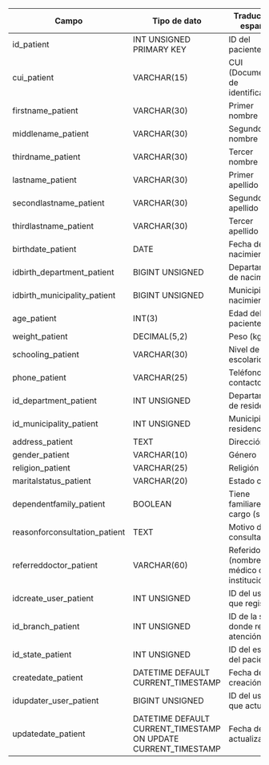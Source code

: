 

| Campo                         | Tipo de dato                                                   | Traducción español                             |
| ----------------------------- | -------------------------------------------------------------- | ---------------------------------------------- |
| id_patient                    | INT UNSIGNED PRIMARY KEY                                       | ID del paciente                                |
| cui_patient                   | VARCHAR(15)                                                    | CUI (Documento de identificación)              |
| firstname_patient             | VARCHAR(30)                                                    | Primer nombre                                  |
| middlename_patient            | VARCHAR(30)                                                    | Segundo nombre                                 |
| thirdname_patient             | VARCHAR(30)                                                    | Tercer nombre                                  |
| lastname_patient              | VARCHAR(30)                                                    | Primer apellido                                |
| secondlastname_patient        | VARCHAR(30)                                                    | Segundo apellido                               |
| thirdlastname_patient         | VARCHAR(30)                                                    | Tercer apellido                                |
| birthdate_patient             | DATE                                                           | Fecha de nacimiento                            |
| idbirth_department_patient    | BIGINT UNSIGNED                                                | Departamento de nacimiento                     |
| idbirth_municipality_patient  | BIGINT UNSIGNED                                                | Municipio de nacimiento                        |
| age_patient                   | INT(3)                                                         | Edad del paciente                              |
| weight_patient                | DECIMAL(5,2)                                                   | Peso (kg)                                      |
| schooling_patient             | VARCHAR(30)                                                    | Nivel de escolaridad                           |
| phone_patient                 | VARCHAR(25)                                                    | Teléfono de contacto                           |
| id_department_patient         | INT UNSIGNED                                                   | Departamento de residencia                     |
| id_municipality_patient       | INT UNSIGNED                                                   | Municipio de residencia                        |
| address_patient               | TEXT                                                           | Dirección                                      |
| gender_patient                | VARCHAR(10)                                                    | Género                                         |
| religion_patient              | VARCHAR(25)                                                    | Religión                                       |
| maritalstatus_patient         | VARCHAR(20)                                                    | Estado civil                                   |
| dependentfamily_patient       | BOOLEAN                                                        | Tiene familiares a cargo (sí/no)               |
| reasonforconsultation_patient | TEXT                                                           | Motivo de la consulta                          |
| referreddoctor_patient        | VARCHAR(60)                                                    | Referido por (nombre del médico o institución) |
| idcreate_user_patient         | INT UNSIGNED                                                   | ID del usuario que registró                    |
| id_branch_patient             | INT UNSIGNED                                                   | ID de la sede donde recibe atención            |
| id_state_patient              | INT UNSIGNED                                                   | ID del estado del paciente                     |
| createdate_patient            | DATETIME DEFAULT CURRENT_TIMESTAMP                             | Fecha de creación                              |
| idupdater_user_patient        | BIGINT UNSIGNED                                                | ID del usuario que actualizó                   |
| updatedate_patient            | DATETIME DEFAULT CURRENT_TIMESTAMP ON UPDATE CURRENT_TIMESTAMP | Fecha de actualización                         |
